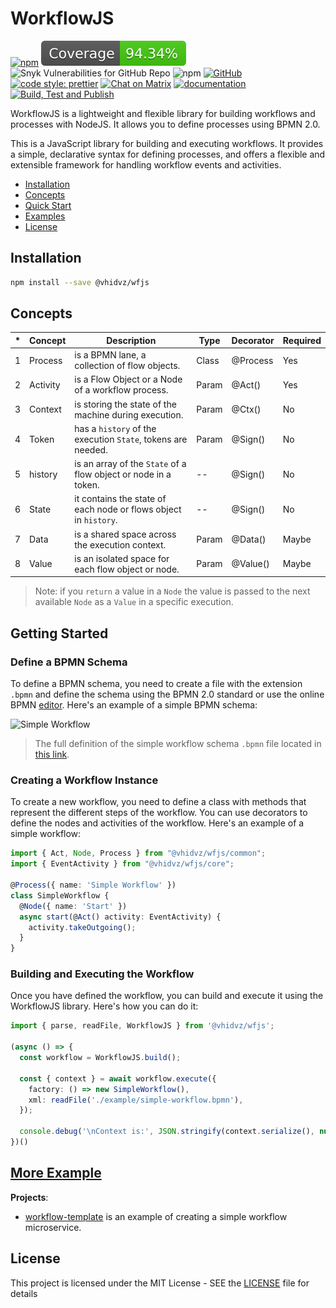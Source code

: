 # WorkflowJS

[![npm](https://img.shields.io/npm/v/@vhidvz/wfjs)](https://www.npmjs.com/package/@vhidvz/wfjs)
[![Coverage](https://raw.githubusercontent.com/vhidvz/workflow-js/master/coverage-badge.svg)](https://htmlpreview.github.io/?https://github.com/vhidvz/workflow-js/blob/master/docs/coverage/lcov-report/index.html)
![Snyk Vulnerabilities for GitHub Repo](https://img.shields.io/snyk/vulnerabilities/github/vhidvz/workflow-js)
![npm](https://img.shields.io/npm/dm/@vhidvz/wfjs)
[![GitHub](https://img.shields.io/github/license/vhidvz/workflow-js?style=flat)](https://github.com/vhidvz/workflow-js/blob/master/LICENSE)
[![code style: prettier](https://img.shields.io/badge/code_style-prettier-ff69b4.svg)](https://github.com/prettier/prettier)
[![Chat on Matrix](https://matrix.to/img/matrix-badge.svg)](https://matrix.to/#/#wfjs:gitter.im)
[![documentation](https://img.shields.io/badge/documentation-click_to_read-c27cf4)](https://vhidvz.github.io/workflow-js/)
[![Build, Test and Publish](https://github.com/vhidvz/workflow-js/actions/workflows/npm-ci.yml/badge.svg)](https://github.com/vhidvz/workflow-js/actions/workflows/npm-ci.yml)

WorkflowJS is a lightweight and flexible library for building workflows and processes with NodeJS. It allows you to define processes using BPMN 2.0.

This is a JavaScript library for building and executing workflows. It provides a simple, declarative syntax for defining processes, and offers a flexible and extensible framework for handling workflow events and activities.

+ [Installation](#installation)
+ [Concepts](#concepts)
+ [Quick Start](#getting-started)
+ [Examples](https://github.com/vhidvz/workflow-js/tree/master/example)
+ [License](#license)

## Installation

```sh
npm install --save @vhidvz/wfjs
```

## Concepts

| * | Concept  | Description                                                      | Type  | Decorator | Required |
|---|----------|------------------------------------------------------------------|-------|-----------|----------|
| 1 | Process  | is a BPMN lane, a collection of flow objects.                    | Class | @Process  | Yes      |
| 2 | Activity | is a Flow Object or a Node of a workflow process.                | Param | @Act()    | Yes      |
| 3 | Context  | is storing the state of the machine during execution.            | Param | @Ctx()    | No       |
| 4 | Token    | has a `history` of the execution `State`, tokens are needed.     | Param | @Sign()   | No       |
| 5 | history  | is an array of the `State` of a flow object or node in a token.  | --    | @Sign()   | No       |
| 6 | State    | it contains the state of each node or flows object in `history`. | --    | @Sign()   | No       |
| 7 | Data     | is a shared space across the execution context.                  | Param | @Data()   | Maybe    |
| 8 | Value    | is an isolated space for each flow object or node.               | Param | @Value()  | Maybe    |

> Note: if you `return` a value in a `Node` the value is passed to the next available `Node` as a `Value` in a specific execution.

## Getting Started

### Define a BPMN Schema

To define a BPMN schema, you need to create a file with the extension `.bpmn` and define the schema using the BPMN 2.0 standard or use the online BPMN [editor](https://demo.bpmn.io/new). Here's an example of a simple BPMN schema:

![Simple Workflow](https://raw.githubusercontent.com/vhidvz/workflow-js/master/assets/simple-workflow.svg)

> The full definition of the simple workflow schema `.bpmn` file located in [this link](https://github.com/vhidvz/workflow-js/tree/master/example).

### Creating a Workflow Instance

To create a new workflow, you need to define a class with methods that represent the different steps of the workflow. You can use decorators to define the nodes and activities of the workflow. Here's an example of a simple workflow:

```ts
import { Act, Node, Process } from "@vhidvz/wfjs/common";
import { EventActivity } from "@vhidvz/wfjs/core";

@Process({ name: 'Simple Workflow' })
class SimpleWorkflow {
  @Node({ name: 'Start' })
  async start(@Act() activity: EventActivity) {
    activity.takeOutgoing();
  }
}
```

### Building and Executing the Workflow

Once you have defined the workflow, you can build and execute it using the WorkflowJS library. Here's how you can do it:

```ts
import { parse, readFile, WorkflowJS } from '@vhidvz/wfjs';

(async () => {
  const workflow = WorkflowJS.build();

  const { context } = await workflow.execute({
    factory: () => new SimpleWorkflow(),
    xml: readFile('./example/simple-workflow.bpmn'),
  });

  console.debug('\nContext is:', JSON.stringify(context.serialize(), null, 2));
})()
```

## [More Example](https://github.com/vhidvz/workflow-js/tree/master/example)

__Projects__: 

- [workflow-template](https://github.com/vhidvz/workflow-template) is an example of creating a simple workflow microservice.

## License

This project is licensed under the MIT License - SEE the [LICENSE](LICENSE) file for details
